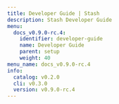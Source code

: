 ```yaml
---
title: Developer Guide | Stash
description: Stash Developer Guide
menu:
  docs_v0.9.0-rc.4:
    identifier: developer-guide
    name: Developer Guide
    parent: setup
    weight: 40
menu_name: docs_v0.9.0-rc.4
info:
  catalog: v0.2.0
  cli: v0.3.0
  version: v0.9.0-rc.4
---
```


